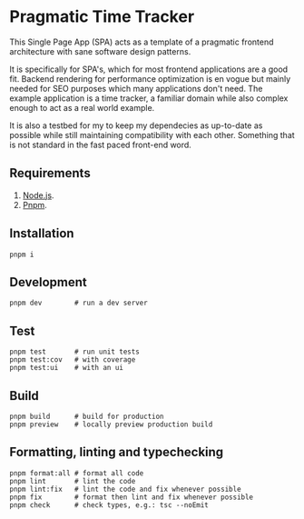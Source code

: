 # Pragmatic Time Tracker

This Single Page App (SPA) acts as a template of a pragmatic frontend architecture with sane software
design patterns.

It is specifically for SPA's, which for most frontend applications are a good fit. Backend rendering
for performance optimization is en vogue but mainly needed for SEO purposes which many applications
don't need. The example application is a time tracker, a familiar domain while also complex enough to
act as a real world example.

It is also a testbed for my to keep my dependecies as up-to-date as possible while still maintaining
compatibility with each other. Something that is not standard in the fast paced front-end word.

## Requirements

1. [Node.js](https://nodejs.org/).
2. [Pnpm](https://pnpm.io/).

## Installation

```shell
pnpm i
```

## Development

```shell
pnpm dev        # run a dev server
```

## Test

```shell
pnpm test       # run unit tests
pnpm test:cov   # with coverage
pnpm test:ui    # with an ui
```

## Build

```shell
pnpm build      # build for production
pnpm preview    # locally preview production build
```

## Formatting, linting and typechecking

```shell
pnpm format:all # format all code
pnpm lint       # lint the code
pnpm lint:fix   # lint the code and fix whenever possible
pnpm fix        # format then lint and fix whenever possible
pnpm check      # check types, e.g.: tsc --noEmit
```
